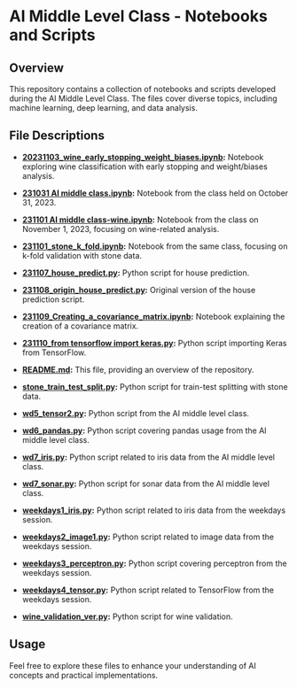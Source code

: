 # AI Middle Level Class - Notebooks and Scripts

## Overview
This repository contains a collection of notebooks and scripts developed during the AI Middle Level Class. The files cover diverse topics, including machine learning, deep learning, and data analysis.

## File Descriptions

- **[20231103_wine_early_stopping_weight_biases.ipynb](20231103_wine_early_stopping_weight_biases.ipynb):**
  Notebook exploring wine classification with early stopping and weight/biases analysis.

- **[231031 AI middle class.ipynb](231031%20AI%20middle%20class.ipynb):**
  Notebook from the class held on October 31, 2023.

- **[231101 AI middle class-wine.ipynb](231101%20AI%20middle%20class-wine.ipynb):**
  Notebook from the class on November 1, 2023, focusing on wine-related analysis.

- **[231101_stone_k_fold.ipynb](231101_stone_k_fold.ipynb):**
  Notebook from the same class, focusing on k-fold validation with stone data.

- **[231107_house_predict.py](231107_house_predict.py):**
  Python script for house prediction.

- **[231108_origin_house_predict.py](231108_origin_house_predict.py):**
  Original version of the house prediction script.

- **[231109_Creating_a_covariance_matrix.ipynb](231109_Creating_a_covariance_matrix.ipynb):**
  Notebook explaining the creation of a covariance matrix.

- **[231110_from tensorflow import keras.py](231110_from_tensorflow_import_keras.py):**
  Python script importing Keras from TensorFlow.

- **[README.md](README.md):**
  This file, providing an overview of the repository.

- **[stone_train_test_split.py](stone_train_test_split.py):**
  Python script for train-test splitting with stone data.

- **[wd5_tensor2.py](wd5_tensor2.py):**
  Python script from the AI middle level class.

- **[wd6_pandas.py](wd6_pandas.py):**
  Python script covering pandas usage from the AI middle level class.

- **[wd7_iris.py](wd7_iris.py):**
  Python script related to iris data from the AI middle level class.

- **[wd7_sonar.py](wd7_sonar.py):**
  Python script for sonar data from the AI middle level class.

- **[weekdays1_iris.py](weekdays1_iris.py):**
  Python script related to iris data from the weekdays session.

- **[weekdays2_image1.py](weekdays2_image1.py):**
  Python script related to image data from the weekdays session.

- **[weekdays3_perceptron.py](weekdays3_perceptron.py):**
  Python script covering perceptron from the weekdays session.

- **[weekdays4_tensor.py](weekdays4_tensor.py):**
  Python script related to TensorFlow from the weekdays session.

- **[wine_validation_ver.py](wine_validation_ver.py):**
  Python script for wine validation.

## Usage
Feel free to explore these files to enhance your understanding of AI concepts and practical implementations.

